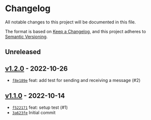 # Changelog

All notable changes to this project will be documented in this file.

The format is based on [Keep a Changelog](https://keepachangelog.com/en/1.0.0/), and this project adheres to [Semantic Versioning](https://semver.org/spec/v2.0.0.html).

## Unreleased

## [v1.2.0](https://github.com/alexfalkowski/go-kafka-example/releases/tag/v1.2.0) - 2022-10-26

- [`f8e189e`](https://github.com/alexfalkowski/go-kafka-example/commit/f8e189eaf5a4c69023c6426c8f8cd8d55707cf4f) feat: add test for sending and receiving a message (#2)

## [v1.1.0](https://github.com/alexfalkowski/go-kafka-example/releases/tag/v1.1.0) - 2022-10-14

- [`f522171`](https://github.com/alexfalkowski/go-kafka-example/commit/f522171e2953f261c772fc2badcb529fc9567fcf) feat: setup test (#1)
- [`3a623fe`](https://github.com/alexfalkowski/go-kafka-example/commit/3a623feafa8628628c254b740042e8e7b538a44e) Initial commit
